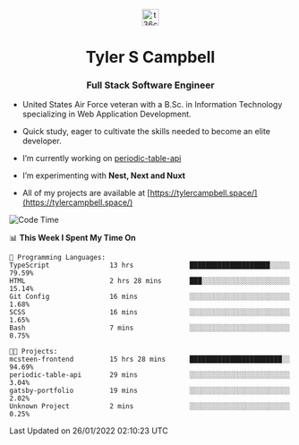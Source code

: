 <p align="center">
<a href="https://www.linkedin.com/in/t36campbell" target="blank"><img align="center" src="https://ik.imagekit.io/t36campbell/Portfolio/linkedin.png.original_m8bbGgPh6.png" alt="t36campbell" height="30" width="30" /></a>
</p>
<h1 align="center">Tyler S Campbell</h1>
<h3 align="center">Full Stack Software Engineer</h3>

* United States Air Force veteran with a B.Sc. in Information Technology specializing in Web Application Development. 

* Quick study, eager to cultivate the skills needed to become an elite developer.

* I’m currently working on [periodic-table-api](https://github.com/t36campbell/periodic-table-api)

* I’m experimenting with **Nest, Next and Nuxt**

* All of my projects are available at [https://tylercampbell.space/](https://tylercampbell.space/)

<!--START_SECTION:waka-->
![Code Time](http://img.shields.io/badge/Code%20Time-1%2C361%20hrs%2038%20mins-blue)

📊 **This Week I Spent My Time On** 

```text
💬 Programming Languages: 
TypeScript               13 hrs              ████████████████████░░░░░   79.59% 
HTML                     2 hrs 28 mins       ███░░░░░░░░░░░░░░░░░░░░░░   15.14% 
Git Config               16 mins             ░░░░░░░░░░░░░░░░░░░░░░░░░   1.68% 
SCSS                     16 mins             ░░░░░░░░░░░░░░░░░░░░░░░░░   1.65% 
Bash                     7 mins              ░░░░░░░░░░░░░░░░░░░░░░░░░   0.75%

🐱‍💻 Projects: 
mcsteen-frontend         15 hrs 28 mins      ███████████████████████░░   94.69% 
periodic-table-api       29 mins             ░░░░░░░░░░░░░░░░░░░░░░░░░   3.04% 
gatsby-portfolio         19 mins             ░░░░░░░░░░░░░░░░░░░░░░░░░   2.02% 
Unknown Project          2 mins              ░░░░░░░░░░░░░░░░░░░░░░░░░   0.25%

```


 Last Updated on 26/01/2022 02:10:23 UTC
<!--END_SECTION:waka-->
